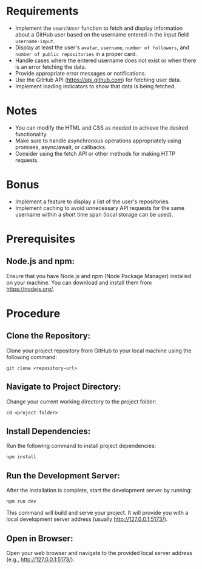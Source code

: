 
# Requirements

- Implement the `searchUser` function to fetch and display information about a GitHub user based on the username entered in the input field `username-input`.
- Display at least the user's `avatar`, `username`, `number of followers`, and `number of public repositories` in a proper card.
- Handle cases where the entered username does not exist or when there is an error fetching the data.
- Provide appropriate error messages or notifications.
- Use the GitHub API (https://api.github.com) for fetching user data.
- Implement loading indicators to show that data is being fetched.

# Notes

- You can modify the HTML and CSS as needed to achieve the desired functionality.
- Make sure to handle asynchronous operations appropriately using promises, async/await, or callbacks.
- Consider using the fetch API or other methods for making HTTP requests.

# Bonus

- Implement a feature to display a list of the user's repositories.
- Implement caching to avoid unnecessary API requests for the same username within a short time span (local storage can be used).

# Prerequisites

## Node.js and npm:
Ensure that you have Node.js and npm (Node Package Manager) installed on your machine. You can download and install them from https://nodejs.org/.

# Procedure

## Clone the Repository:
Clone your project repository from GitHub to your local machine using the following command:

```git clone <repository-url>```

## Navigate to Project Directory:
Change your current working directory to the project folder:

```cd <project-folder>```

## Install Dependencies:
Run the following command to install project dependencies:

```npm install```

## Run the Development Server:
After the installation is complete, start the development server by running:

```npm run dev```

This command will build and serve your project. It will provide you with a local development server address (usually http://127.0.0.1:5173/).

## Open in Browser:
Open your web browser and navigate to the provided local server address (e.g., http://127.0.0.1:5173/).

